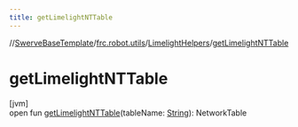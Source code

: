 ```yaml
---
title: getLimelightNTTable
---
```

//[SwerveBaseTemplate](../../../index.html)/[frc.robot.utils](../index.html)/[LimelightHelpers](index.html)/[getLimelightNTTable](get-limelight-n-t-table.html)



# getLimelightNTTable



[jvm]\
open fun [getLimelightNTTable](get-limelight-n-t-table.html)(tableName: [String](https://docs.oracle.com/javase/8/docs/api/java/lang/String.html)): NetworkTable




